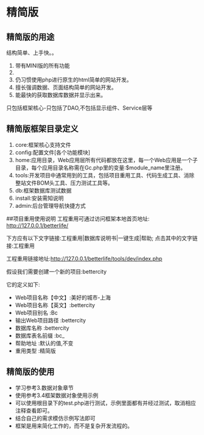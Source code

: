 # 精简版

## 精简版的用途
结构简单、上手快。。
1. 带有MINI版的所有功能
2.
2. 仍习惯使用php进行原生的html简单的网站开发。
2. 擅长强调数据、页面结构简单的网站开发。
3. 能最快的获取数据库数据并显示出来。

只包括框架核心-只包括了DAO,不包括显示组件、Service层等

## 精简版框架目录定义
1. core:框架核心支持文件
2. config:配置文件[各个功能模块]
3. home:应用目录，Web应用层所有代码都放在这里，每一个Web应用是一个子目录，每个应用目录名称需在Gc.php里的变量:$module_name里注册。
4. tools:开发项目中通常用到的工具，包括项目重用工具、代码生成工具、消除整站文件BOM头工具、压力测试工具等。
5. db:框架数据库测试数据
6. install:安装需知说明
7. admin:后台管理导航快捷方式

##项目重用使用说明
工程重用可通过访问框架本地首页地址:
http://127.0.0.1/betterlife/

下方应有以下文字链接:工程重用|数据库说明书|一键生成|帮助;
点击其中的文字链接:工程重用

工程重用链接地址:http://127.0.0.1/betterlife/tools/dev/index.php

假设我们需要创建一个新的项目:bettercity

它的定义如下:
* Web项目名称【中文】:美好的城市-上海
* Web项目名称【英文】:bettercity
* Web项目别名        :Bc
* 输出Web项目路径    :bettercity
* 数据库名称         :bettercity
* 数据库表名前缀     :bc_
* 帮助地址           :默认的值,不变
* 重用类型           :精简版

## 精简版的使用

* 学习参考3.数据对象章节
* 使用参考3.4框架数据对象使用示例
* 可以使用根目录下的test.php进行测试，示例里面都有并经过测试，取消相应注释查看即可。
* 结合自己的需求模仿示例写法即可
* 框架是用来简化工作的，而不是复杂开发流程的。

